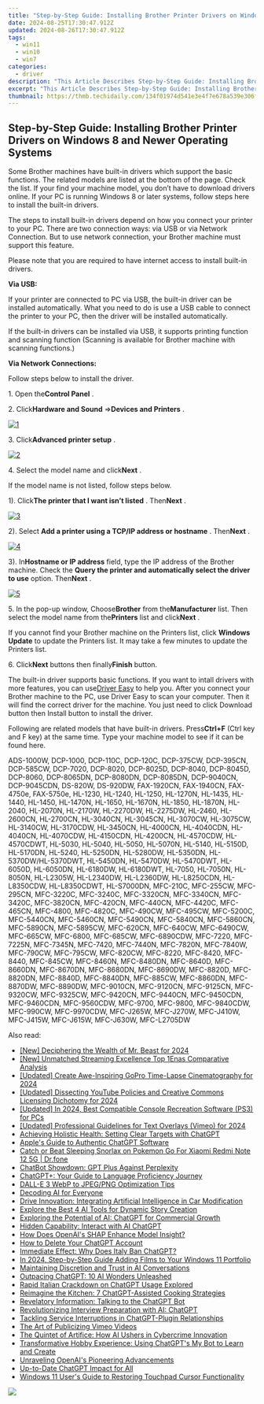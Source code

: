 ```yaml
---
title: "Step-by-Step Guide: Installing Brother Printer Drivers on Windows 8 and Newer Operating Systems"
date: 2024-08-25T17:30:47.912Z
updated: 2024-08-26T17:30:47.912Z
tags:
  - win11
  - win10
  - win7
categories:
  - driver
description: "This Article Describes Step-by-Step Guide: Installing Brother Printer Drivers on Windows 8 and Newer Operating Systems"
excerpt: "This Article Describes Step-by-Step Guide: Installing Brother Printer Drivers on Windows 8 and Newer Operating Systems"
thumbnail: https://thmb.techidaily.com/134f01974d541e3e4f7e678a539e306f85d908190cede197af26c62a5bdec50a.png
---
```


## Step-by-Step Guide: Installing Brother Printer Drivers on Windows 8 and Newer Operating Systems

Some Brother machines have built-in drivers which support the basic functions. The related models are listed at the bottom of the page. Check the list. If your find your machine model, you don’t have to download drivers online. If your PC is running Windows 8 or later systems, follow steps here to install the built-in drivers.

  The steps to install built-in drivers depend on how you connect your printer to your PC. There are two connection ways: via USB or via Network Connection. But to use network connection, your Brother machine must support this feature.

  Please note that you are required to have internet access to install built-in drivers.

 **Via USB:**

  If your printer are connected to PC via USB, the built-in driver can be installed automatically. What you need to do is use a USB cable to connect the printer to your PC, then the driver will be installed automatically.

 If the built-in drivers can be installed via USB, it supports printing function and scanning function (Scanning is available for Brother machine with scanning functions.)

 **Via Network Connections:**

 Follow steps below to install the driver.

  1\. Open the**Control Panel** .

 2\. Click**Hardware and Sound** \=>**Devices and Printers** .

 [![1](https://images.drivereasy.com/wp-content/uploads/2016/01/14-500x375.png)](https://images.drivereasy.com/wp-content/uploads/2016/01/14.png) 

  3\. Click**Advanced printer setup** .

 [![2](https://images.drivereasy.com/wp-content/uploads/2016/01/24-500x373.png)](https://images.drivereasy.com/wp-content/uploads/2016/01/24.png) 

  4\. Select the model name and click**Next** .

If the model name is not listed, follow steps below.

 1). Click**The printer that I want isn’t listed** . Then**Next** .

 [![3](https://images.drivereasy.com/wp-content/uploads/2016/01/34-500x368.png)](https://images.drivereasy.com/wp-content/uploads/2016/01/34.png) 

  2). Select **Add a printer using a TCP/IP address or hostname** . Then**Next** .

 [![4](https://images.drivereasy.com/wp-content/uploads/2016/01/44-500x371.png)](https://images.drivereasy.com/wp-content/uploads/2016/01/44.png) 

  3). In**Hostname or IP address** field, type the IP address of the Brother machine. Check the **Query the printer and automatically select the driver to use** option. Then**Next** .

 [![5](https://images.drivereasy.com/wp-content/uploads/2016/01/53-500x374.png)](https://images.drivereasy.com/wp-content/uploads/2016/01/53.png) 

  5\. In the pop-up window, Choose**Brother** from the**Manufacturer** list. Then select the model name from the**Printers** list and click**Next** .

 If you cannot find your Brother machine on the Printers list, click **Windows Update** to update the Printers list. It may take a few minutes to update the Printers list.

 6\. Click**Next** buttons then finally**Finish** button. 

  The built-in driver supports basic functions. If you want to intall drivers with more features, you can use[Driver Easy](https://tools.techidaily.com/drivereasy/download/) to help you. After you connect your Brother machine to the PC, use Driver Easy to scan your computer. Then it will find the correct driver for the machine. You just need to click Download button then Install button to install the driver.

  Following are related models that have built-in drivers. Press**Ctrl+F** (Ctrl key and F key) at the same time. Type your machine model to see if it can be found here.

  ADS-1000W, DCP-1000, DCP-110C, DCP-120C, DCP-375CW, DCP-395CN, DCP-585CW, DCP-7020, DCP-8020, DCP-8025D, DCP-8040, DCP-8045D, DCP-8060, DCP-8065DN, DCP-8080DN, DCP-8085DN, DCP-9040CN, DCP-9045CDN, DS-820W, DS-920DW, FAX-1920CN, FAX-1940CN, FAX-4750e, FAX-5750e, HL-1230, HL-1240, HL-1250, HL-1270N, HL-1435, HL-1440, HL-1450, HL-1470N, HL-1650, HL-1670N, HL-1850, HL-1870N, HL-2040, HL-2070N, HL-2170W, HL-2270DW, HL-2275DW, HL-2460, HL-2600CN, HL-2700CN, HL-3040CN, HL-3045CN, HL-3070CW, HL-3075CW, HL-3140CW, HL-3170CDW, HL-3450CN, HL-4000CN, HL-4040CDN, HL-4040CN, HL-4070CDW, HL-4150CDN, HL-4200CN, HL-4570CDW, HL-4570CDWT, HL-5030, HL-5040, HL-5050, HL-5070N, HL-5140, HL-5150D, HL-5170DN, HL-5240, HL-5250DN, HL-5280DW, HL-5350DN, HL-5370DW/HL-5370DWT, HL-5450DN, HL-5470DW, HL-5470DWT, HL-6050D, HL-6050DN, HL-6180DW, HL-6180DWT, HL-7050, HL-7050N, HL-8050N, HL-L2305W, HL-L2340DW, HL-L2360DW, HL-L8250CDN, HL-L8350CDW, HL-L8350CDWT, HL-S7000DN, MFC-210C, MFC-255CW, MFC-295CN, MFC-3220C, MFC-3240C, MFC-3320CN, MFC-3340CN, MFC-3420C, MFC-3820CN, MFC-420CN, MFC-440CN, MFC-4420C, MFC-465CN, MFC-4800, MFC-4820C, MFC-490CW, MFC-495CW, MFC-5200C, MFC-5440CN, MFC-5460CN, MFC-5490CN, MFC-5840CN, MFC-5860CN, MFC-5890CN, MFC-5895CW, MFC-620CN, MFC-640CW, MFC-6490CW, MFC-665CW, MFC-6800, MFC-685CW, MFC-6890CDW, MFC-7220, MFC-7225N, MFC-7345N, MFC-7420, MFC-7440N, MFC-7820N, MFC-7840W, MFC-790CW, MFC-795CW, MFC-820CW, MFC-8220, MFC-8420, MFC-8440, MFC-845CW, MFC-8460N, MFC-8480DN, MFC-8640D, MFC-8660DN, MFC-8670DN, MFC-8680DN, MFC-8690DW, MFC-8820D, MFC-8820DN, MFC-8840D, MFC-8840DN, MFC-885CW, MFC-8860DN, MFC-8870DW, MFC-8890DW, MFC-9010CN, MFC-9120CN, MFC-9125CN, MFC-9320CW, MFC-9325CW, MFC-9420CN, MFC-9440CN, MFC-9450CDN, MFC-9460CDN, MFC-9560CDW, MFC-9700, MFC-9800, MFC-9840CDW, MFC-990CW, MFC-9970CDW, MFC-J265W, MFC-J270W, MFC-J410W, MFC-J415W, MFC-J615W, MFC-J630W, MFC-L2705DW

<ins class="adsbygoogle"
     style="display:block"
     data-ad-format="autorelaxed"
     data-ad-client="ca-pub-7571918770474297"
     data-ad-slot="1223367746"></ins>



<ins class="adsbygoogle"
     style="display:block"
     data-ad-client="ca-pub-7571918770474297"
     data-ad-slot="8358498916"
     data-ad-format="auto"
     data-full-width-responsive="true"></ins>

<span class="atpl-alsoreadstyle">Also read:</span>
<div><ul>
<li><a href="https://facebook-video-share.techidaily.com/new-deciphering-the-wealth-of-mr-beast-for-2024/"><u>[New] Deciphering the Wealth of Mr. Beast for 2024</u></a></li>
<li><a href="https://some-skills.techidaily.com/new-unmatched-streaming-excellence-top-1enas-comparative-analysis/"><u>[New] Unmatched Streaming Excellence  Top 1Enas Comparative Analysis</u></a></li>
<li><a href="https://vp-tips.techidaily.com/updated-create-awe-inspiring-gopro-time-lapse-cinematography-for-2024/"><u>[Updated] Create Awe-Inspiring GoPro Time-Lapse Cinematography for 2024</u></a></li>
<li><a href="https://facebook-video-share.techidaily.com/updated-dissecting-youtube-policies-and-creative-commons-licensing-dichotomy-for-2024/"><u>[Updated] Dissecting YouTube Policies and Creative Commons Licensing Dichotomy for 2024</u></a></li>
<li><a href="https://screen-mirroring-recording.techidaily.com/updated-in-2024-best-compatible-console-recreation-software-ps3-for-pcs/"><u>[Updated] In 2024, Best Compatible Console Recreation Software (PS3) for PCs</u></a></li>
<li><a href="https://vimeo-videos.techidaily.com/updated-professional-guidelines-for-text-overlays-vimeo-for-2024/"><u>[Updated] Professional Guidelines for Text Overlays (Vimeo) for 2024</u></a></li>
<li><a href="https://tech-savvy.techidaily.com/achieving-holistic-health-setting-clear-targets-with-chatgpt/"><u>Achieving Holistic Health: Setting Clear Targets with ChatGPT</u></a></li>
<li><a href="https://tech-savvy.techidaily.com/apples-guide-to-authentic-chatgpt-software/"><u>Apple's Guide to Authentic ChatGPT Software</u></a></li>
<li><a href="https://change-location.techidaily.com/catch-or-beat-sleeping-snorlax-on-pokemon-go-for-xiaomi-redmi-note-12-5g-drfone-by-drfone-virtual-android/"><u>Catch or Beat Sleeping Snorlax on Pokemon Go For Xiaomi Redmi Note 12 5G | Dr.fone</u></a></li>
<li><a href="https://tech-savvy.techidaily.com/chatbot-showdown-gpt-plus-against-perplexity/"><u>ChatBot Showdown: GPT Plus Against Perplexity</u></a></li>
<li><a href="https://tech-savvy.techidaily.com/chatgptplus-your-guide-to-language-proficiency-journey/"><u>ChatGPT+: Your Guide to Language Proficiency Journey</u></a></li>
<li><a href="https://tech-savvy.techidaily.com/dall-e-3-webp-to-jpegpng-optimization-tips/"><u>DALL-E 3 WebP to JPEG/PNG Optimization Tips</u></a></li>
<li><a href="https://tech-savvy.techidaily.com/decoding-ai-for-everyone/"><u>Decoding AI for Everyone</u></a></li>
<li><a href="https://tech-savvy.techidaily.com/drive-innovation-integrating-artificial-intelligence-in-car-modification/"><u>Drive Innovation: Integrating Artificial Intelligence in Car Modification</u></a></li>
<li><a href="https://tech-savvy.techidaily.com/explore-the-best-4-ai-tools-for-dynamic-story-creation/"><u>Explore the Best 4 AI Tools for Dynamic Story Creation</u></a></li>
<li><a href="https://tech-savvy.techidaily.com/exploring-the-potential-of-ai-chatgpt-for-commercial-growth/"><u>Exploring the Potential of AI: ChatGPT for Commercial Growth</u></a></li>
<li><a href="https://tech-savvy.techidaily.com/hidden-capability-interact-with-ai-chatgpt/"><u>Hidden Capability: Interact with AI ChatGPT</u></a></li>
<li><a href="https://tech-savvy.techidaily.com/how-does-openais-shap-enhance-model-insight/"><u>How Does OpenAI's SHAP Enhance Model Insight?</u></a></li>
<li><a href="https://tech-savvy.techidaily.com/how-to-delete-your-chatgpt-account/"><u>How to Delete Your ChatGPT Account</u></a></li>
<li><a href="https://tech-savvy.techidaily.com/immediate-effect-why-does-italy-ban-chatgpt/"><u>Immediate Effect: Why Does Italy Ban ChatGPT?</u></a></li>
<li><a href="https://extra-support.techidaily.com/in-2024-step-by-step-guide-adding-films-to-your-windows-11-portfolio/"><u>In 2024, Step-by-Step Guide  Adding Films to Your Windows 11 Portfolio</u></a></li>
<li><a href="https://tech-savvy.techidaily.com/maintaining-discretion-and-trust-in-ai-conversations/"><u>Maintaining Discretion and Trust in AI Conversations</u></a></li>
<li><a href="https://tech-savvy.techidaily.com/outpacing-chatgpt-10-ai-wonders-unleashed/"><u>Outpacing ChatGPT: 10 AI Wonders Unleashed</u></a></li>
<li><a href="https://tech-savvy.techidaily.com/rapid-italian-crackdown-on-chatgpt-usage-explored/"><u>Rapid Italian Crackdown on ChatGPT Usage Explored</u></a></li>
<li><a href="https://tech-savvy.techidaily.com/reimagine-the-kitchen-7-chatgpt-assisted-cooking-strategies/"><u>Reimagine the Kitchen: 7 ChatGPT-Assisted Cooking Strategies</u></a></li>
<li><a href="https://tech-savvy.techidaily.com/revelatory-information-talking-to-the-chatgpt-bot/"><u>Revelatory Information: Talking to the ChatGPT Bot</u></a></li>
<li><a href="https://tech-savvy.techidaily.com/revolutionizing-interview-preparation-with-ai-chatgpt/"><u>Revolutionizing Interview Preparation with AI: ChatGPT</u></a></li>
<li><a href="https://tech-savvy.techidaily.com/tackling-service-interruptions-in-chatgpt-plugin-relationships/"><u>Tackling Service Interruptions in ChatGPT-Plugin Relationships</u></a></li>
<li><a href="https://vimeo-videos.techidaily.com/the-art-of-publicizing-vimeo-videos/"><u>The Art of Publicizing Vimeo Videos</u></a></li>
<li><a href="https://tech-savvy.techidaily.com/the-quintet-of-artifice-how-ai-ushers-in-cybercrime-innovation/"><u>The Quintet of Artifice: How AI Ushers in Cybercrime Innovation</u></a></li>
<li><a href="https://tech-savvy.techidaily.com/transformative-hobby-experience-using-chatgpts-my-bot-to-learn-and-create/"><u>Transformative Hobby Experience: Using ChatGPT's My Bot to Learn and Create</u></a></li>
<li><a href="https://tech-savvy.techidaily.com/unraveling-openais-pioneering-advancements/"><u>Unraveling OpenAI's Pioneering Advancements</u></a></li>
<li><a href="https://tech-savvy.techidaily.com/up-to-date-chatgpt-impact-for-all/"><u>Up-to-Date ChatGPT Impact for All</u></a></li>
<li><a href="https://win-howtos.techidaily.com/windows-11-users-guide-to-restoring-touchpad-cursor-functionality/"><u>Windows 11 User's Guide to Restoring Touchpad Cursor Functionality</u></a></li>
</ul></div>

<!-- affiliate ads begin -->
<a href="https://store.massmailsoftware.com/order/checkout.php?PRODS=1095219&QTY=1&AFFILIATE=108875&CART=1"><img src="https://secure.avangate.com/images/merchant/dc87c13749315c7217cdc4ac692e704c/banera_for_partners-20_%281%29.jpg" border="0"></a>
<!-- affiliate ads end -->